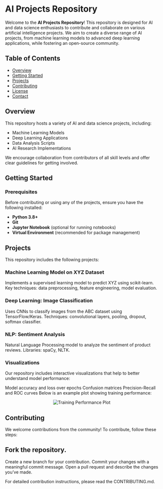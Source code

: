 # AI Projects Repository

Welcome to the **AI Projects Repository**! This repository is designed for AI and data science enthusiasts to contribute and collaborate on various artificial intelligence projects. We aim to create a diverse range of AI projects, from machine learning models to advanced deep learning applications, while fostering an open-source community.

## Table of Contents

- [Overview](#overview)
- [Getting Started](#getting-started)
- [Projects](#projects)
- [Contributing](#contributing)
- [License](#license)
- [Contact](#contact)

## Overview

This repository hosts a variety of AI and data science projects, including:
- Machine Learning Models
- Deep Learning Applications
- Data Analysis Scripts
- AI Research Implementations

We encourage collaboration from contributors of all skill levels and offer clear guidelines for getting involved.

## Getting Started

### Prerequisites

Before contributing or using any of the projects, ensure you have the following installed:
- **Python 3.8+**
- **Git**
- **Jupyter Notebook** (optional for running notebooks)
- **Virtual Environment** (recommended for package management)

## Projects
This repository includes the following projects:

### Machine Learning Model on XYZ Dataset

Implements a supervised learning model to predict XYZ using scikit-learn.
Key techniques: data preprocessing, feature engineering, model evaluation.

### Deep Learning: Image Classification

Uses CNNs to classify images from the ABC dataset using TensorFlow/Keras.
Techniques: convolutional layers, pooling, dropout, softmax classifier.

### NLP: Sentiment Analysis

Natural Language Processing model to analyze the sentiment of product reviews.
Libraries: spaCy, NLTK.

### Visualizations
Our repository includes interactive visualizations that help to better understand model performance:

Model accuracy and loss over epochs
Confusion matrices
Precision-Recall and ROC curves
Below is an example plot showing training performance:

<p align="center"> <img src="https://via.placeholder.com/600x400.png?text=Training+Performance+Plot" alt="Training Performance Plot"/> </p>

## Contributing
We welcome contributions from the community! To contribute, follow these steps:

## Fork the repository.
Create a new branch for your contribution.
Commit your changes with a meaningful commit message.
Open a pull request and describe the changes you’ve made.

For detailed contribution instructions, please read the CONTRIBUTING.md.
